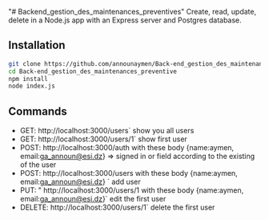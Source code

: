 "# Backend_gestion_des_maintenances_preventives"
Create, read, update, delete in a Node.js app with an Express server and Postgres database.

## Installation

```bash
git clone https://github.com/announaymen/Back-end_gestion_des_maintenances_preventive.git
cd Back-end_gestion_des_maintenances_preventive
npm install
node index.js
```

## Commands

- GET: http://localhost:3000/users` show you all users
- GET: http://localhost:3000/users/1` show first user
- POST: http://localhost:3000/auth with these body {name:aymen, email:ga_announ@esi.dz} => signed in or field according to the existing of the user
- POST: http://localhost:3000/users with these body {name:aymen, email:ga_announ@esi.dz} ` add user
- PUT: " http://localhost:3000/users/1 with these body {name:aymen, email:ga_announ@esi.dz}` edit the first user
- DELETE: http://localhost:3000/users/1` delete the first user
